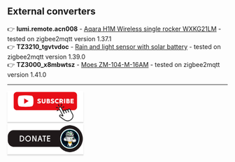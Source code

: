 ## External converters

:point_right: **lumi.remote.acn008** - [Aqara H1M Wireless single rocker WXKG21LM](https://raw.githubusercontent.com/kvazis/library/master/ext_converters/js/WXKG21LM.js) - tested on zigbee2mqtt version 1.37.1    
:point_right: **TZ3210_tgvtvdoc** - [Rain and light sensor with solar battery](https://raw.githubusercontent.com/kvazis/library/master/ext_converters/js/TS0207_rain_sensor.js) - tested on zigbee2mqtt version 1.39.0    
:point_right: **TZ3000_x8mbwtsz** - [Moes ZM-104-M-16AM](https://raw.githubusercontent.com/kvazis/library/master/ext_converters/js/TZ3000_x8mbwtsz.js) - tested on zigbee2mqtt version 1.41.0    

____
<a href="https://www.youtube.com/channel/UCcq9onYHbs6go3kDpfBoqhg?sub_confirmation=1" target="_blank"><img src="https://raw.githubusercontent.com/kvazis/library/master/img/subscribe.png" alt="Subscribe" style="height: 71px !important;width: 174px !important;box-shadow: 0px 3px 2px 0px rgba(190, 190, 190, 0.5) !important;-webkit-box-shadow: 0px 3px 2px 0px rgba(190, 190, 190, 0.5) !important;" ></a>     
<a href="http://kvazis.link/donate" target="_blank"><img src="https://raw.githubusercontent.com/kvazis/library/master/img/donate.png" alt="Donate" style="height: 71px !important;width: 174px !important;box-shadow: 0px 3px 2px 0px rgba(190, 190, 190, 0.5) !important;-webkit-box-shadow: 0px 3px 2px 0px rgba(190, 190, 190, 0.5) !important;" ></a>

